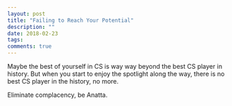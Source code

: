 ```yaml
---
layout: post
title: "Failing to Reach Your Potential"
description: ""
date: 2018-02-23
tags: 
comments: true
---
```


Maybe the best of yourself in CS is way way beyond the best CS player in history. But when you start to enjoy the spotlight along the way, there is no best CS player in the history, no more.

Eliminate complacency, be Anatta.

